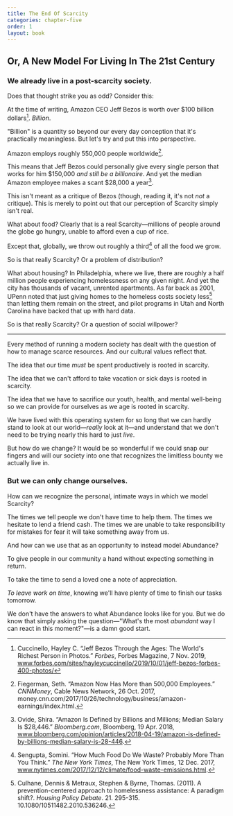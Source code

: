 ```yaml
---
title: The End Of Scarcity
categories: chapter-five
order: 1
layout: book
---
```


## Or, A New Model For Living In The 21st Century

### We already live in a post-scarcity society.

Does that thought strike you as odd? Consider this:

At the time of writing, Amazon CEO Jeff Bezos is worth over $100 billion dollars[^1]. *Billion*.

"Billion" is a quantity so beyond our every day conception that it's practically meaningless. But let's try and put this into perspective.

Amazon employs roughly 550,000 people worldwide[^2].

This means that Jeff Bezos could personally give every single person that works for him $150,000 *and still be a billionaire*. And yet the median Amazon employee makes a scant $28,000 a year[^3].

This isn't meant as a critique of Bezos (though, reading it, it's not *not* a critique). This is merely to point out that our perception of Scarcity simply isn't real.

What about food? Clearly that is a real Scarcity—millions of people around the globe go hungry, unable to afford even a cup of rice.

Except that, globally, we throw out roughly a third[^4] of all the food we grow.

So is that really Scarcity? Or a problem of distribution?

What about housing? In Philadelphia, where we live, there are roughly a half million people experiencing homelessness on any given night. And yet the city has thousands of vacant, unrented apartments. As far back as 2001, UPenn noted that just giving homes to the homeless costs society less[^5] than letting them remain on the street, and pilot programs in Utah and North Carolina have backed that up with hard data.

So is that really Scarcity? Or a question of social willpower?

----

Every method of running a modern society has dealt with the question of how to manage scarce resources. And our cultural values reflect that.

The idea that our time *must* be spent productively is rooted in scarcity.

The idea that we can't afford to take vacation or sick days is rooted in scarcity.

The idea that we have to sacrifice our youth, health, and mental well-being so we can provide for ourselves as we age is rooted in scarcity.

We have lived with this operating system for so long that we can hardly stand to look at our world—*really* look at it—and understand that we don't need to be trying nearly this hard to just *live*.

But how do we change? It would be so wonderful if we could snap our fingers and will our society into one that recognizes the limitless bounty we actually live in.

### But we can only change ourselves.

How can we recognize the personal, intimate ways in which we model Scarcity?

The times we tell people we don't have time to help them.
The times we hesitate to lend a friend cash.
The times we are unable to take responsibility for mistakes for fear it will take something away from us.

And how can we use that as an opportunity to instead model Abundance?

To give people in our community a hand without expecting something in return.

To take the time to send a loved one a note of appreciation.

*To leave work on time*, knowing we'll have plenty of time to finish our tasks tomorrow.

We don't have the answers to what Abundance looks like for you. But we do know that simply asking the question—"What's the most *abundant* way I can react in this moment?"—is a damn good start.

[^1]: Cuccinello, Hayley C. “Jeff Bezos Through the Ages: The World's Richest Person in Photos.” *Forbes*, Forbes Magazine, 7 Nov. 2019, www.forbes.com/sites/hayleycuccinello/2019/10/01/jeff-bezos-forbes-400-photos/

[^2]: Fiegerman, Seth. “Amazon Now Has More than 500,000 Employees.” *CNNMoney*, Cable News Network, 26 Oct. 2017, money.cnn.com/2017/10/26/technology/business/amazon-earnings/index.html.

[^3]: Ovide, Shira. “Amazon Is Defined by Billions and Millions; Median Salary Is $28,446.” *Bloomberg.com*, Bloomberg, 19 Apr. 2018, www.bloomberg.com/opinion/articles/2018-04-19/amazon-is-defined-by-billions-median-salary-is-28-446.

[^4]: Sengupta, Somini. “How Much Food Do We Waste? Probably More Than You Think.” *The New York Times*, The New York Times, 12 Dec. 2017, www.nytimes.com/2017/12/12/climate/food-waste-emissions.html.

[^5]: Culhane, Dennis & Metraux, Stephen & Byrne, Thomas. (2011). A prevention-centered approach to homelessness assistance: A paradigm shift?. *Housing Policy Debate*. 21. 295-315. 10.1080/10511482.2010.536246.
